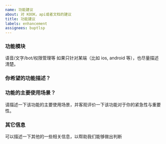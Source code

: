 ```yaml
---
name: 功能建议
about: 对 KOOK，api或者文档的建议
title: 功能建议
labels: enhancement
assignees: buptlsp
---
```


### 功能模块

语音/文字/bot/权限管理等
如果只针对某端（比如 ios, android 等），也尽量描述清楚。

### 你希望的功能描述？

### 功能的主要使用场景？

请描述一下该功能的主要使用场景，并客观评价一下该功能对于你的紧急性与重要性。

### 其它信息

可以描述一下其他的一些相关信息，以帮助我们能够做出判断
